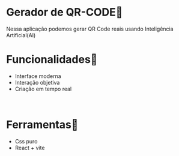# Gerador de QR-CODE🔮
Nessa aplicação podemos gerar QR Code reais usando Inteligência Artificial(AI)
<br>

# Funcionalidades🦾
- Interface moderna
- Interação objetiva
- Criação em tempo real
<br>

# Ferramentas🔨
- Css puro
- React + vite


